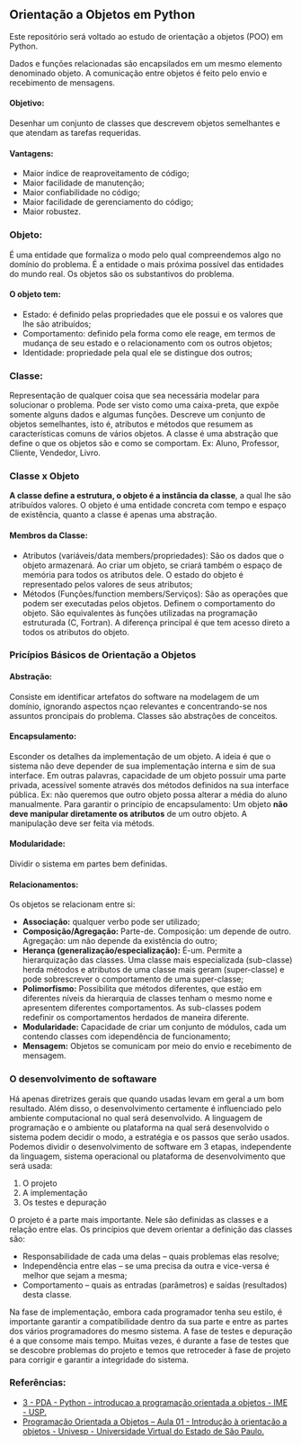 <h2>Orientação a Objetos em Python </h2>
Este repositório será voltado ao estudo de orientação a objetos (POO) em Python. 

Dados e funções relacionadas são encapsilados em um mesmo elemento denominado objeto.
A comunicação entre objetos é feito pelo envio e recebimento de mensagens.

<h4> Objetivo:</h4>
Desenhar um conjunto de classes que descrevem objetos semelhantes e que atendam as tarefas requeridas. 

<h4> Vantagens:</h4>
<ul>
<li> Maior índice de reaproveitamento de código;</li>
<li> Maior facilidade de manutenção;</li>
<li> Maior confiabilidade no código;</li>
<li> Maior facilidade de gerenciamento do código;</li>
<li> Maior robustez.</li>
</ul>

<h3> Objeto:</h3>
É uma entidade que formaliza o modo pelo qual compreendemos algo no domínio do problema. 
É a entidade o mais próxima possível das entidades do mundo real. Os objetos são os substantivos do problema.
<h4> O objeto tem:</h4>
<ul> 
<li> Estado: é definido pelas propriedades que ele possui e os valores que lhe são atribuídos;</li>
<li> Comportamento: definido pela forma como ele reage, em termos de mudança de seu estado e o relacionamento com os outros objetos;</li>
<li> Identidade: propriedade pela qual ele se distingue dos outros;</li>
</ul>

<h3> Classe:</h3>
Representação de qualquer coisa que sea necessária modelar para solucionar o problema. Pode ser visto como uma caixa-preta,
que expõe somente alguns dados e algumas funções. Descreve um conjunto de objetos semelhantes, isto é, atributos e métodos que resumem as características comuns de vários objetos.
A classe é uma abstração que define o que os objetos são e como se comportam.
Ex: Aluno, Professor, Cliente, Vendedor, Livro.

<h3> Classe x Objeto</h3>
<b>A classe define a estrutura, o objeto é a instância da classe</b>, a qual lhe são atribuídos valores.
O objeto é uma entidade concreta com tempo e espaço de existência, quanto a classe é apenas uma abstração.

<h4> Membros da Classe:</h4>
<ul> 
<li> Atributos (variáveis/data members/propriedades): São os dados que o objeto armazenará. Ao criar um objeto, se criará também o espaço de memória para todos os atributos dele. O estado do objeto é representado pelos valores de seus atributos;</li>
<li> Métodos (Funções/function members/Serviços): São as operações que podem ser executadas pelos objetos. Definem o comportamento do objeto.
São equivalentes às funções utilizadas na programação estruturada (C, Fortran). A diferença principal é que tem acesso direto a todos os atributos do objeto.</li>
</ul>

<h3> Pricípios Básicos de Orientação a Objetos</h3>
<h4> Abstração:</h4>
Consiste em identificar artefatos do software na modelagem de um domínio, ignorando aspectos nçao relevantes e concentrando-se nos assuntos proncipais do problema.
Classes são abstrações de conceitos.

<h4> Encapsulamento:</h4>
Esconder os detalhes da implementação de um objeto. A ideia é que o sistema não deve depender de sua implementação interna e sim de sua interface.
Em outras palavras, capacidade de um objeto possuir uma parte privada, acessível somente através dos métodos definidos na sua interface pública. 
Ex: não queremos que outro objeto possa alterar a média do aluno manualmente. Para garantir o princípio de encapsulamento:
Um objeto <b> não deve manipular diretamente os atributos</b> de um outro objeto. A manipulação deve ser feita via métods.

<h4> Modularidade:</h4>
Dividir o sistema em partes bem definidas.

<h4> Relacionamentos:</h4>
Os objetos se relacionam entre si:
<ul> 
<li> <b> Associação:</b> qualquer verbo pode ser utilizado;</li>
<li> <b> Composição/Agregação:</b> Parte-de. Composição: um depende de outro. Agregação: um não depende da existência do outro;</li>
<li> <b> Herança (generalização/especialização):</b> É-um. Permite a hierarquização das classes. Uma classe mais especializada
(sub-classe) herda métodos e atributos de uma classe mais geram (super-classe) e pode sobrescrever o comportamento de uma super-classe;</li>
<li> <b> Polimorfismo:</b> Possibilita que métodos diferentes, que estão em diferentes níveis da hierarquia de classes tenham o mesmo nome e apresentem diferentes comportamentos.
As sub-classes podem redefinir os comportamentos herdados de maneira diferente.</li>
<li> <b> Modularidade:</b> Capacidade de criar um conjunto de módulos, cada um contendo classes com idependência de funcionamento;</li>
<li> <b> Mensagem:</b> Objetos se comunicam por meio do envio e recebimento de mensagem.</li>
</ul>

<h3> O desenvolvimento de softaware</h3>
Há apenas diretrizes gerais que quando usadas levam em geral a um bom resultado. Além disso,
o desenvolvimento certamente é influenciado pelo ambiente computacional no qual será desenvolvido. A
linguagem de programação e o ambiente ou plataforma na qual será desenvolvido o sistema podem decidir o
modo, a estratégia e os passos que serão usados.
Podemos dividir o desenvolvimento de software em 3 etapas, independente da linguagem, sistema operacional
ou plataforma de desenvolvimento que será usada:
<ol>
<li> O projeto</li>
<li> A implementação</li>
<li> Os testes e depuração</li>
</ol>
O projeto é a parte mais importante. Nele são definidas as classes e a relação entre elas. Os princípios que
devem orientar a definição das classes são:
<ul>
<li>Responsabilidade de cada uma delas – quais problemas elas resolve;</li>
<li>Independência entre elas – se uma precisa da outra e vice-versa é melhor que sejam a mesma;</li>
<li>Comportamento – quais as entradas (parâmetros) e saídas (resultados) desta classe.
</li>
</ul>
Na fase de implementação, embora cada programador tenha seu estilo, é importante garantir a
compatibilidade dentro da sua parte e entre as partes dos vários programadores do mesmo sistema.
A fase de testes e depuração é a que consome mais tempo. Muitas vezes, é durante a fase de testes que se
descobre problemas do projeto e temos que retroceder à fase de projeto para corrigir e garantir a integridade
do sistema.


<h3>Referências:</h3>
<ul>
<li><a href="https://www.ime.usp.br/~mms/mac1222s2019/3%20-%20PDA%20-%20Python%20-%20introducao%20a%20programa%C3%A7%C3%A3o%20orientada%20a%20objetos.pdf">3 - PDA - Python - introducao a programação orientada a objetos - IME - USP.</a> </li>
<li><a href="https://www.youtube.com/watch?v=yhEqroz32Nk&t=223s">Programação Orientada a Objetos – Aula 01 - Introdução à orientação a objetos - Univesp - Universidade Virtual do Estado de São Paulo.</a> </li>
</ul>

